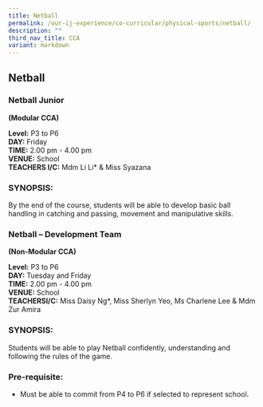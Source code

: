 ```yaml
---
title: Netball
permalink: /our-ij-experience/co-curricular/physical-sports/netball/
description: ""
third_nav_title: CCA
variant: markdown
---
```

## Netball


### Netball Junior


**(Modular CCA)**

  

**Level:**&nbsp;P3 to P6<br>
**DAY:**&nbsp;Friday<br>
**TIME:**&nbsp;2.00 pm - 4.00 pm<br>
**VENUE:**&nbsp;School<br>
**TEACHERS I/C:**&nbsp;Mdm Li Li\* &amp; Miss Syazana

### SYNOPSIS:


By the end of the course, students will be able to develop basic ball handling in catching and passing, movement and manipulative skills.

### Netball – Development Team


**(Non-Modular CCA)**

  

**Level:**&nbsp;P3 to P6<br>
**DAY:**&nbsp;Tuesday and Friday<br>
**TIME:**&nbsp;2.00 pm - 4.00 pm<br>
**VENUE:**&nbsp;School<br>
**TEACHERSI/C:**&nbsp;Miss Daisy Ng\*, Miss Sherlyn Yeo, Ms Charlene Lee &amp; Mdm Zur Amira

### SYNOPSIS:


Students will be able to play Netball confidently, understanding and following the rules of the game.

### Pre-requisite:


*   Must be able to commit from P4 to P6 if selected to represent school.